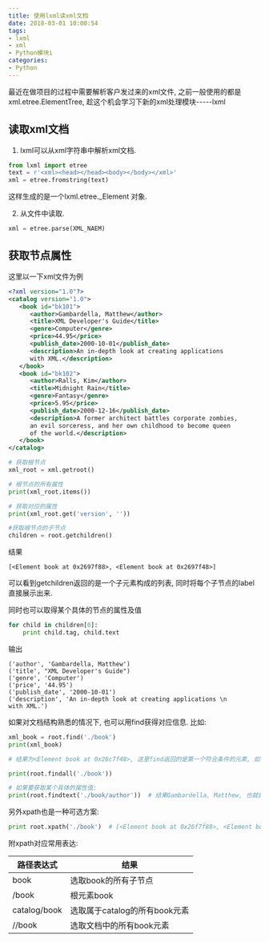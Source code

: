 ```yaml
---
title: 使用lxml读xml文档
date: 2018-03-01 10:00:54
tags:
- lxml
- xml
- Python模块i
categories:
- Python
---
```


最近在做项目的过程中需要解析客户发过来的xml文件, 之前一般使用的都是xml.etree.ElementTree, 趁这个机会学习下新的xml处理模块-----lxml

## 读取xml文档
1. lxml可以从xml字符串中解析xml文档.
```py
from lxml import etree
text = r'<xml><head></head><body></body></xml>'
xml = etree.fromstring(text)
```

这样生成的是一个lxml.etree.\_Element 对象.

2. 从文件中读取.
```py
xml = etree.parse(XML_NAEM)
```

## 获取节点属性
这里以一下xml文件为例
```xml
<?xml version="1.0"?>
<catalog version="1.0">
   <book id="bk101">
      <author>Gambardella, Matthew</author>
      <title>XML Developer's Guide</title>
      <genre>Computer</genre>
      <price>44.95</price>
      <publish_date>2000-10-01</publish_date>
      <description>An in-depth look at creating applications
      with XML.</description>
   </book>
   <book id="bk102">
      <author>Ralls, Kim</author>
      <title>Midnight Rain</title>
      <genre>Fantasy</genre>
      <price>5.95</price>
      <publish_date>2000-12-16</publish_date>
      <description>A former architect battles corporate zombies,
      an evil sorceress, and her own childhood to become queen
      of the world.</description>
   </book>
</catalog>
```

```py
# 获取根节点
xml_root = xml.getroot()

# 根节点的所有属性
print(xml_root.items())

# 获取对应的属性
print(xml_root.get('version', ''))

#获取根节点的子节点
children = root.getchildren()
```

结果
```
[<Element book at 0x2697f88>, <Element book at 0x2697f48>]
```

可以看到getchildren返回的是一个子元素构成的列表, 同时将每个子节点的label直接展示出来.

同时也可以取得某个具体的节点的属性及值
```py
for child in children[0]:
    print child.tag, child.text
```

输出
```
('author', 'Gambardella, Matthew')
('title', "XML Developer's Guide")
('genre', 'Computer')
('price', '44.95')
('publish_date', '2000-10-01')
('description', 'An in-depth look at creating applications \n      with XML.')
```

如果对文档结构熟悉的情况下, 也可以用find获得对应信息. 比如:
```py
xml_book = root.find('./book')
print(xml_book)

# 结果为<Element book at 0x26c7f48>, 这里find返回的是第一个符合条件的元素, 如果要获得所有的元素, 使用findtext

print(root.findall('./book'))

# 如果要获取某个具体的属性值:
print(root.findtext('./book/author'))  # 结果Gambardella, Matthew, 也就是第一个满足条件的标签值.

```

另外xpath也是一种可选方案:
```py
print root.xpath('./book')  # [<Element book at 0x26f7f88>, <Element book at 0x26f7f48>],
```

附xpath对应常用表达:

|    路径表达式    | 结果 |
| ---------- | --- |
| book |  选取book的所有子节点 |
| /book       |  根元素book |
| catalog/book | 选取属于catalog的所有book元素|
| //book   | 选取文档中的所有book元素  |
